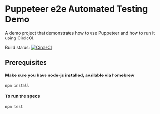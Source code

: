 # Puppeteer e2e Automated Testing Demo

A demo project that demonstrates how to use Puppeteer and how to run it using CircleCI.

Build status: [![CircleCI](https://circleci.com/gh/alisterscott/playwright-demo/tree/master.svg?style=svg)](https://circleci.com/gh/alisterscott/playwright-demo/tree/master)

## Prerequisites

#### Make sure you have node-js installed, available via homebrew

`npm install`

#### To run the specs

`npm test`
